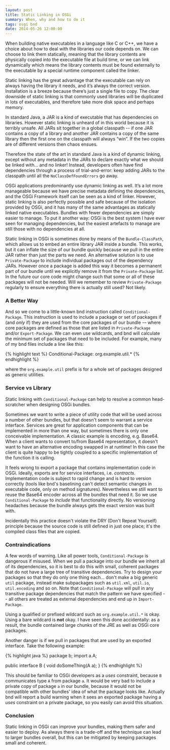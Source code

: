 ```yaml
---
layout: post
title: Static Linking in OSGi
summary: When, why and how to do it
tags: osgi bnd
date: 2014-05-26 12:00:00
---
```


When building native executables in a language like C or C++, we have a choice about how to deal with the libraries our code depends on. We can choose to link them statically, meaning that the library contents are physically copied into the executable file at build time, or we can link dynamically which means the library contents must be found externally to the executable by a special runtime component called the linker.

Static linking has the great advantage that the executable can rely on always having the library it needs, and it’s always the correct version. Installation is a breeze because there’s just a single file to copy. The clear downside of static linking is that commonly used libraries will be duplicated in lots of executables, and therefore take more disk space and perhaps memory.

In standard Java, a JAR is a kind of executable that has dependencies on libraries. However static linking is unheard of in this world because it is terribly unsafe. All JARs sit together in a global classpath -- if one JAR contains a copy of a library and another JAR contains a copy of the same library then the first one on the classpath will always “win”. If the two copies are of different versions then chaos ensues.

Therefore the state of the art in standard Java is a kind of dynamic linking, except without any metadata in the JARs to declare exactly what we should be linked with… and no linker! Instead, developers often have find dependencies through a process of trial-and-error: keep adding JARs to the classpath until all the `NoClassDefFoundErrors` go away.

OSGi applications predominantly use dynamic linking as well. It’s a lot more manageable because we have precise metadata defining the dependencies, and the OSGi Framework itself can be seen as a kind of linker. However, static linking is also perfectly possible and safe because of the isolation provided by OSGi, and it has many of the same advantages as statically linked native executables. Bundles with fewer dependencies are simply easier to manage. To put it another way: OSGi is the best system I have ever seen for managing dependencies, but the easiest artefacts to manage are still those with no dependencies at all.

Static linking in OSGi is sometimes done by means of the `Bundle-ClassPath`, which allows us to embed an entire library JAR inside a bundle. This works, but it can inflate the size of our bundle quickly because we pull in the entire JAR rather than just the parts we need. An alternative solution is to use `Private-Package` to include individual packages out of the dependency JARs. However once a package is added this way it becomes a permanent part of our bundle until we explicitly remove it from the `Private-Package` list. In the future our core code might change such that some or all of these packages will not be needed. Will we remember to review `Private-Package` regularly to ensure everything there is actually still used? Not likely.


### A Better Way

And so we come to a little-known bnd instruction called `Conditional-Package`. This instruction is used to include a package or set of packages if (and *only* if) they are used from the core packages of our bundle -– where core packages are defined as those that are listed in `Private-Package` and/or `Export-Package`. We can even use wildcards, and bnd will calculate the minimum set of packages that need to be included. For example, many of my bnd files include a line like this:

{% highlight text %}
Conditional-Package: org.example.util.*
{% endhighlight %}

where the `org.example.util` prefix is for a whole set of packages designed as generic utilities.

### Service vs Library


Static linking with `Conditional-Package` can help to resolve a common head-scratcher when designing OSGi bundles.

Sometimes we want to write a piece of utility code that will be used across a number of other bundles, but that doesn't seem to warrant a service interface. Services are great for application components that can be implemented in more than one way, but sometimes there is only one conceivable implementation. A classic example is encoding, e.g. Base64. When a client wants to convert to/from Base64 representation, it doesn't want to have an alternative encoding swapped in at runtime! In this case the client is quite happy to be tightly coupled to a specific implementation of the function it is calling.

It feels wrong to export a package that contains implementation code in OSGi. Ideally, exports are for service interfaces, i.e. *contracts*. Implementation code is subject to rapid change and is hard to version correctly (tools like bnd's baselining can't detect semantic changes in executable code, only on method signatures). Nevertheless we still want to reuse the Base64 encoder across all the bundles that need it. So we use `Conditional-Package` to *include* that functionality directly. No versioning headaches because the bundle always gets the exact version was built with.

Incidentally this practice doesn't violate the DRY (Don't Repeat Yourself) principle because the source code is still defined in just one place; it's the compiled class files that are copied.

### Contraindications


A few words of warning. Like all power tools, `Conditional-Package` is dangerous if misused. When we pull a package into our bundle we inherit all of its dependencies, so it is best to do this with small, coherent packages that do not have a large tree of transitive dependencies. Try to design your packages so that they do only one thing each... don't make a big generic `util` package, instead make subpackages such as `util.xml`, `util.io`, `util.encoding` and so on. Note that `Conditional-Package` will pull in any transitive package dependencies that match the pattern we have specified -- all others are treated as external dependencies and end up in `Import-Package`.

Using a qualified or prefixed wildcard such as `org.example.util.*` is okay. Using a bare wildcard is **not** okay. I have seen this done accidentally: as a result, the bundle contained large chunks of the JRE as well as OSGi core packages.

Another danger is if we pull in packages that are used by an exported interface. Take the following example:

{% highlight java %}
package b;
import a.A;
	
public interface B {
     void doSomeThing(A a);
}
{% endhighlight %}

This should be familiar to OSGi developers as a _uses_ constraint, because `B` communicates type `A` from package `a`. It would be very bad to include a private copy of package `a` in our bundle, because it would not be compatible with other bundles' idea of what the package looks like. Actually bnd will report a build warning when it sees an exported package having a _uses_ constraint on a private package, so you easily can avoid this situation.

### Conclusion

Static linking in OSGi can improve your bundles, making them safer and easier to deploy. As always there is a trade-off and the technique can lead to larger bundles overall, but this can be mitigated by keeping packages small and coherent.

